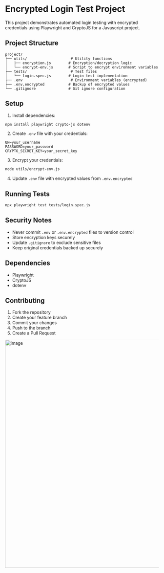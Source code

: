 # Encrypted Login Test Project

This project demonstrates automated login testing with encrypted credentials using Playwright and CryptoJS for a Javascript project.

## Project Structure

```
project/
├── utils/                    # Utility functions
│   ├── encryption.js        # Encryption/decryption logic
│   └── encrypt-env.js       # Script to encrypt environment variables
├── tests/                    # Test files
│   └── login.spec.js        # Login test implementation
├── .env                      # Environment variables (encrypted)
├── .env.encrypted           # Backup of encrypted values
└── .gitignore               # Git ignore configuration
```

## Setup

1. Install dependencies:
```bash
npm install playwright crypto-js dotenv
```

2. Create `.env` file with your credentials:
```env
UN=your_username
PASSWORD=your_password
CRYPTO_SECRET_KEY=your_secret_key
```

3. Encrypt your credentials:
```bash
node utils/encrypt-env.js
```

4. Update `.env` file with encrypted values from `.env.encrypted`

## Running Tests

```bash
npx playwright test tests/login.spec.js
```

## Security Notes

- Never commit `.env` or `.env.encrypted` files to version control
- Store encryption keys securely
- Update `.gitignore` to exclude sensitive files
- Keep original credentials backed up securely

## Dependencies

- Playwright
- CryptoJS
- dotenv

## Contributing

1. Fork the repository
2. Create your feature branch
3. Commit your changes
4. Push to the branch
5. Create a Pull Request

<img width="746" alt="image" src="https://github.com/user-attachments/assets/bf9e2498-8d55-423d-969b-486f547b1310">

